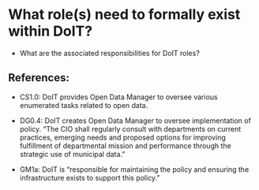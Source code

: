 # What role(s) need to formally exist within DoIT? 

* What are the associated responsibilities for DoIT roles?

## References:

* CS1.0: DoIT provides Open Data Manager to oversee various enumerated tasks related to open data.

* DG0.4: DoIT creates Open Data Manager to oversee implementation of policy. “The CIO shall regularly consult with departments on current practices, emerging needs and proposed options for improving fulfillment of departmental mission and performance through the strategic use of municipal data.”

* GM1a: DoIT is “responsible for maintaining the policy and ensuring the infrastructure exists to support this policy.”
